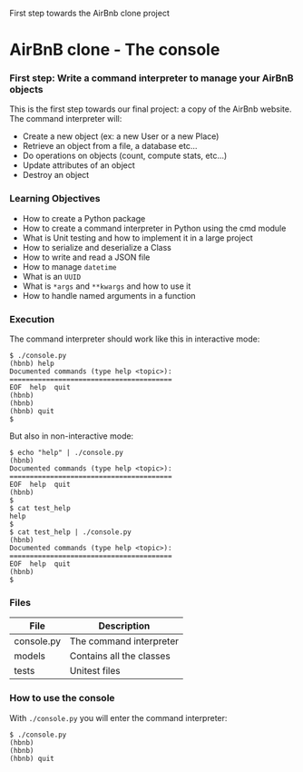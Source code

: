 First step towards the AirBnb clone project
# AirBnB clone - The console
### First step: Write a command interpreter to manage your AirBnB objects
This is the first step towards our final project: a copy of the AirBnb website. The command interpreter will:
- Create a new object (ex: a new User or a new Place)
- Retrieve an object from a file, a database etc…
- Do operations on objects (count, compute stats, etc…)
- Update attributes of an object
- Destroy an object

### Learning Objectives
- How to create a Python package
- How to create a command interpreter in Python using the cmd module
- What is Unit testing and how to implement it in a large project
- How to serialize and deserialize a Class
- How to write and read a JSON file
- How to manage `datetime`
- What is an `UUID`
- What is `*args` and `**kwargs` and how to use it
- How to handle named arguments in a function

### Execution
The command interpreter should work like this in interactive mode:
```
$ ./console.py
(hbnb) help
Documented commands (type help <topic>):
========================================
EOF  help  quit
(hbnb) 
(hbnb) 
(hbnb) quit
$
```

But also in non-interactive mode:
```
$ echo "help" | ./console.py
(hbnb)
Documented commands (type help <topic>):
========================================
EOF  help  quit
(hbnb) 
$
$ cat test_help
help
$
$ cat test_help | ./console.py
(hbnb)
Documented commands (type help <topic>):
========================================
EOF  help  quit
(hbnb) 
$
```

### Files
| File | Description |
| ------------- | ------------- |
| console.py  | The command interpreter  |
| models  | Contains all the classes  |
| tests   | Unitest files   |

### How to use the console
With `./console.py` you will enter the command interpreter:

```
$ ./console.py
(hbnb)
(hbnb) 
(hbnb) quit 
```

